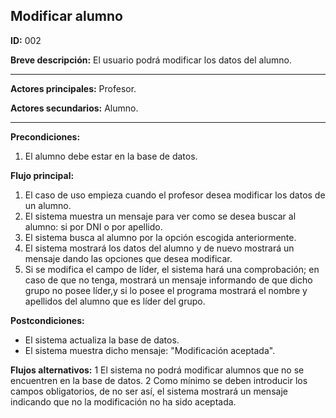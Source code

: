 ## Modificar alumno

**ID:** 002 

**Breve descripción:** El usuario podrá modificar los datos del alumno.
 
---

**Actores principales:** Profesor. 

**Actores secundarios:** Alumno. 

---
**Precondiciones:**

 1. El alumno debe estar en la base de datos.


**Flujo principal:**

 1. El caso de uso empieza cuando el profesor desea modificar los datos de un alumno.
 2. El sistema muestra un mensaje para ver como se desea buscar al alumno: si por DNI o por apellido.
 3. El sistema busca al alumno por la opción escogida anteriormente.
 4. El sistema mostrará los datos del alumno y de nuevo mostrará un mensaje dando las opciones que desea modificar.
 5. Si se modifica el campo de líder, el sistema hará una comprobación; en caso de que no tenga, mostrará un mensaje informando de que dicho grupo no posee líder,y si lo posee el programa mostrará el nombre y apellidos del alumno que es líder del grupo.

**Postcondiciones:**

 * El sistema actualiza la base de datos.
 * El sistema muestra dicho mensaje: "Modificación aceptada".

**Flujos alternativos:**
 1 El sistema no podrá modificar alumnos que no se encuentren en la base de datos.
 2 Como mínimo se deben introducir los campos obligatorios, de no ser así, el sistema mostrará un mensaje indicando que no la modificación no ha sido aceptada.

